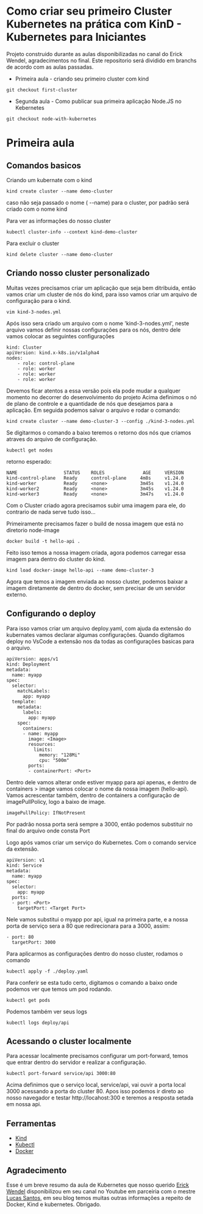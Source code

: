 # Como criar seu primeiro Cluster Kubernetes na prática com KinD - Kubernetes para Iniciantes

Projeto construido durante as aulas disponibilizadas no canal do Erick Wendel, agradecimentos no final. Este repositorio será dividido em branchs de acordo com as aulas passadas.

- Primeira aula - criando seu primeiro cluster com kind

```
git checkout first-cluster
```

- Segunda aula - Como publicar sua primeira aplicação Node.JS no Kebernetes

```
git checkout node-with-kubernetes
```

# Primeira aula

## Comandos basicos

Criando um kubernate com o kind

```
kind create cluster --name demo-cluster
```

caso não seja passado o nome ( --name) para o cluster, por padrão será criado com o nome kind

Para ver as informações do nosso cluster

```
kubectl cluster-info --context kind-demo-cluster
```

Para excluir o cluster

```
kind delete cluster --name demo-cluster
```

## Criando nosso cluster personalizado

Muitas vezes precisamos criar um aplicação que seja bem ditribuida, então vamos criar um cluster de nós do kind, para isso vamos criar um arquivo de configuração para o kind.

```
vim kind-3-nodes.yml
```

Após isso sera criado um arquivo com o nome 'kind-3-nodes.yml', neste arquivo vamos definir nossas configurações para os nós, dentro dele vamos colocar as seguintes configurações

```
kind: Cluster
apiVersion: kind.x-k8s.io/v1alpha4
nodes:
    - role: control-plane
    - role: worker
    - role: worker
    - role: worker
```

Devemos ficar atentos a essa versão pois ela pode mudar a qualquer momento no decorrer do desenvolvimento do projeto
Acima definimos o nó de plano de controle e a quantidade de nós que desejamos para a aplicação. Em seguida podemos salvar o arquivo e rodar o comando:

```
kind create cluster --name demo-cluster-3 --config ./kind-3-nodes.yml
```

Se digitarmos o comando a baixo teremos o retorno dos nós que criamos atraves do arquivo de configuração.

```
kubectl get nodes
```

retorno esperado:

```
NAME                 STATUS    ROLES              AGE     VERSION
kind-control-plane   Ready     control-plane     4m8s     v1.24.0
kind-worker          Ready     <none>            3m45s    v1.24.0
kind-worker2         Ready     <none>            3m45s    v1.24.0
kind-worker3         Ready     <none>            3m47s    v1.24.0

```

Com o Cluster criado agora precisamos subir uma imagem para ele, do contrario de nada serve tudo isso...

Primeiramente precisamos fazer o build de nossa imagem que está no diretorio node-image

```
docker build -t hello-api .
```

Feito isso temos a nossa imagem criada, agora podemos carregar essa imagem para dentro do cluster do kind.

```
kind load docker-image hello-api --name demo-cluster-3
```

Agora que temos a imagem enviada ao nosso cluster, podemos baixar a imagem diretamente de dentro do docker, sem precisar de um servidor externo.

## Configurando o deploy

Para isso vamos criar um arquivo deploy.yaml, com ajuda da extensão do kubernates vamos declarar algumas configurações. Quando digitamos deploy no VsCode a extensão nos da todas as configurações basicas para o arquivo.

```
apiVersion: apps/v1
kind: Deployment
metadata:
  name: myapp
spec:
  selector:
    matchLabels:
      app: myapp
  template:
    metadata:
      labels:
        app: myapp
    spec:
      containers:
      - name: myapp
        image: <Image>
        resources:
          limits:
            memory: "128Mi"
            cpu: "500m"
        ports:
        - containerPort: <Port>
```

Dentro dele vamos alterar onde estiver myapp para api apenas, e dentro de containers > image vamos colocar o nome da nossa imagem (hello-api).
Vamos acrescentar também, dentro de containers a configuração de imagePullPolicy, logo a baixo de image.

```
imagePullPolicy: IfNotPresent
```

Por padrão nossa porta será sempre a 3000, então podemos substituir no final do arquivo onde consta Port

Logo após vamos criar um serviço do Kubernetes. Com o comando service da extensão.

```
apiVersion: v1
kind: Service
metadata:
  name: myapp
spec:
  selector:
    app: myapp
  ports:
  - port: <Port>
    targetPort: <Target Port>
```

Nele vamos substitui o myapp por api, igual na primeira parte, e a nossa porta de serviço sera a 80 que redirecionara para a 3000, assim:

```
- port: 80
  targetPort: 3000
```

Para aplicarmos as configurações dentro do nosso cluster, rodamos o comando

```
kubectl apply -f ./deploy.yaml
```

Para conferir se esta tudo certo, digitamos o comando a baixo onde podemos ver que temos um pod rodando.

```
kubectl get pods
```

Podemos também ver seus logs

```
kubectl logs deploy/api
```

## Acessando o cluster localmente

Para acessar localmente precisamos configurar um port-forward, temos que entrar dentro do servidor e realizar a configuração.

```
kubectl port-forward service/api 3000:80
```

Acima definimos que o serviço local, service/api, vai ouvir a porta local 3000 acessando a porta do cluster 80. Apos isso podemos ir direto ao nosso navegador e testar http://locahost:300 e teremos a resposta setada em nossa api.

## Ferramentas

- [Kind](https://kind.sigs.k8s.io/docs/user/quick-start/#installation)
- [Kubectl](https://kubernetes.io/docs/tasks/tools/install-kubectl-macos/)
- [Docker](https://www.docker.com/)

## Agradecimento

Esse é um breve resumo da aula de Kubernetes que nosso querido [Erick Wendel](https://www.youtube.com/c/ErickWendelTreinamentos) disponibilizou em seu canal no Youtube em parceiria com o mestre [Lucas Santos](https://www.youtube.com/channel/UCki-WnBzwzpvbBDk4swJniQ), em seu blog temos muitas outras informações a repeito de Docker, Kind e kubernetes. Obrigado.

